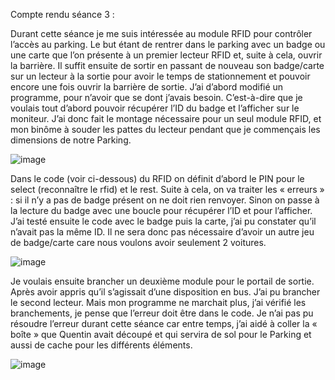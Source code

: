 Compte rendu séance 3 :

Durant cette séance je me suis intéressée au module RFID pour contrôler l’accès au parking. 
Le but étant de rentrer dans le parking avec un badge ou une carte que l’on présente à un premier lecteur RFID et, suite à cela, ouvrir la barrière. 
Il suffit ensuite de sortir en passant de nouveau son badge/carte sur un lecteur à la sortie pour avoir le temps de stationnement et pouvoir encore une fois ouvrir la barrière de sortie.
J’ai d’abord modifié un programme, pour n’avoir que se dont j’avais besoin. 
C’est-à-dire que je voulais tout d’abord pouvoir récupérer l’ID du badge et l’afficher sur le moniteur. 
J’ai donc fait le montage nécessaire pour un seul module RFID, et mon binôme à souder les pattes du lecteur pendant que je commençais les dimensions de notre Parking. 

![image](https://user-images.githubusercontent.com/120109320/211363491-8fdb849d-07b6-4105-a43b-86c011e13d03.png)


Dans le code (voir ci-dessous) du RFID on définit d’abord le PIN pour le select (reconnaître le rfid) et le rest. 
Suite à cela, on va traiter les « erreurs » : si il n’y a pas de badge présent on ne doit rien renvoyer. 
Sinon on passe à la lecture du badge avec une boucle pour récupérer l’ID et pour l’afficher. 
J’ai testé ensuite le code avec le badge puis la carte, j’ai pu constater qu’il n’avait pas la même ID. 
Il ne sera donc pas nécessaire d’avoir un autre jeu de badge/carte care nous voulons avoir seulement 2 voitures. 
 
 ![image](https://user-images.githubusercontent.com/120109320/211363551-81f25bd7-9cf4-45f7-8ecd-dfd0d32234f8.png)


Je voulais ensuite brancher un deuxième module pour le portail de sortie. Après avoir appris qu’il s’agissait d’une disposition en bus. 
J’ai pu brancher le second lecteur. Mais mon programme ne marchait plus, j’ai vérifié les branchements, je pense que l’erreur doit être dans le code. 
Je n’ai pas pu résoudre l’erreur durant cette séance car entre temps, j’ai aidé à coller la « boîte »  que Quentin avait découpé et qui servira de sol pour le Parking et aussi de cache pour les différents éléments.

![image](https://user-images.githubusercontent.com/120109320/211363580-8a71fbf2-ae94-467c-ab85-6d472e81852a.png)
